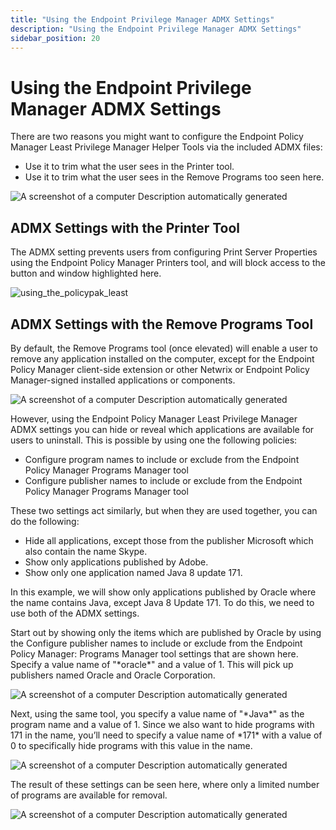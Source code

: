 ```yaml
---
title: "Using the Endpoint Privilege Manager ADMX Settings"
description: "Using the Endpoint Privilege Manager ADMX Settings"
sidebar_position: 20
---
```


# Using the Endpoint Privilege Manager ADMX Settings

There are two reasons you might want to configure the Endpoint Policy Manager Least Privilege
Manager Helper Tools via the included ADMX files:

- Use it to trim what the user sees in the Printer tool.
- Use it to trim what the user sees in the Remove Programs too seen here.

![A screenshot of a computer Description automatically generated](/images/endpointpolicymanager/leastprivilege/tool/helper/using_the_endpointpolicymanager_least.webp)

## ADMX Settings with the Printer Tool

The ADMX setting prevents users from configuring Print Server Properties using the Endpoint Policy
Manager Printers tool, and will block access to the button and window highlighted here.

![using_the_policypak_least](/images/endpointpolicymanager/leastprivilege/tool/helper/using_the_endpointpolicymanager_least.webp)

## ADMX Settings with the Remove Programs Tool

By default, the Remove Programs tool (once elevated) will enable a user to remove any application
installed on the computer, except for the Endpoint Policy Manager client-side extension or other
Netwrix or Endpoint Policy Manager-signed installed applications or components.

![A screenshot of a computer Description automatically generated](/images/endpointpolicymanager/leastprivilege/tool/helper/using_the_endpointpolicymanager_least_1.webp)

However, using the Endpoint Policy Manager Least Privilege Manager ADMX settings you can hide or
reveal which applications are available for users to uninstall. This is possible by using one the
following policies:

- Configure program names to include or exclude from the Endpoint Policy Manager Programs Manager
  tool
- Configure publisher names to include or exclude from the Endpoint Policy Manager Programs Manager
  tool

These two settings act similarly, but when they are used together, you can do the following:

- Hide all applications, except those from the publisher Microsoft which also contain the name
  Skype.
- Show only applications published by Adobe.
- Show only one application named Java 8 update 171.

In this example, we will show only applications published by Oracle where the name contains Java,
except Java 8 Update 171. To do this, we need to use both of the ADMX settings.

Start out by showing only the items which are published by Oracle by using the Configure publisher
names to include or exclude from the Endpoint Policy Manager: Programs Manager tool settings that
are shown here. Specify a value name of "\*oracle\*" and a value of 1. This will pick up publishers
named Oracle and Oracle Corporation.

![A screenshot of a computer Description automatically generated](/images/endpointpolicymanager/leastprivilege/tool/helper/using_the_endpointpolicymanager_least_1.webp)

Next, using the same tool, you specify a value name of "\*Java\*" as the program name and a value
of 1. Since we also want to hide programs with 171 in the name, you’ll need to specify a value name
of \*171\* with a value of 0 to specifically hide programs with this value in the name.

![A screenshot of a computer Description automatically generated](/images/endpointpolicymanager/leastprivilege/tool/helper/using_the_endpointpolicymanager_least_2.webp)

The result of these settings can be seen here, where only a limited number of programs are available
for removal.

![A screenshot of a computer Description automatically generated](/images/endpointpolicymanager/leastprivilege/tool/helper/using_the_endpointpolicymanager_least_2.webp)
